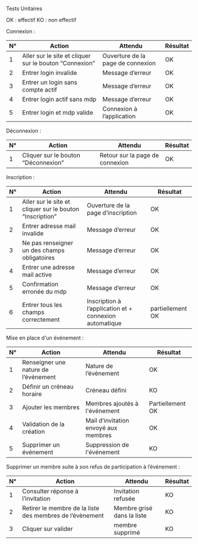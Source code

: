 Tests Unitaires

OK : effectif
KO : non effectif

Connexion : 

| N°     | Action                                                       |Attendu                           |Résultat|
| ------ | ------------------------------------------------------------ |----------------------------------|--------|
|   1    |Aller sur le site et cliquer sur le bouton “Connexion”        |Ouverture de la page de connexion |   OK   |
|   2    |Entrer login invalide                                         |Message d’erreur                  |   OK   |
|   3    |Entrer un login sans compte actif                             |Message d’erreur                  |   OK   |
|   4    |Entrer login actif sans mdp                                   |Message d’erreur                  |   OK   |
|   5    |Entrer login et mdp valide                                    |Connexion à l’application         |   OK   |
 
 
 
 Déconnexion : 
 
 
| N°     | Action                                                       |Attendu                           |Résultat|
| ------ | ------------------------------------------------------------ |----------------------------------|--------|
|   1    |Cliquer sur le bouton “Déconnexion”                           |Retour sur la page de connexion   |   OK   |


Inscription :

| N°     | Action                                                       |Attendu                                                |      Résultat     |
| ------ | ------------------------------------------------------------ |-------------------------------------------------------|-------------------|
|   1    |Aller sur le site et cliquer sur le bouton “Inscription”      |Ouverture de la page d’inscription                     |   OK              |
|   2    |Entrer adresse mail invalide                                  |Message d’erreur                                       |   OK              |
|   3    |Ne pas renseigner un des champs obligatoires                  |Message d’erreur                                       |   OK              |
|   4    |Entrer une adresse mail active                                |Message d’erreur                                       |   OK              |
|   5    |Confirmation erronée du mdp                                   |Message d’erreur                                       |   OK              |
|   6    |Entrer tous les champs correctement                           |Inscription à l’application et + connexion automatique | partiellement OK  |


Mise en place d'un événement :

| N°     | Action                                                       |Attendu                              |      Résultat       |
| ------ | ------------------------------------------------------------ |-------------------------------------|---------------------|
|   1    |Renseigner une nature de l’événement                          |Nature de l’événement                |   OK                |
|   2    |Définir un créneau horaire                                    |Créneau défini                       |   KO                |
|   3    |Ajouter les membres                                           |Membres ajoutés à l'événement        |Partiellement   OK   |
|   4    |Validation de la création                                     |Mail d’invitation envoyé aux membres |   OK                |
|   5    |Supprimer un événement                                        |Suppression de l'événement           |   KO                |


Supprimer un membre suite à son refus de participation à l’événement :

| N°     | Action                                                       |Attendu                           |Résultat|
| ------ | ------------------------------------------------------------ |----------------------------------|--------|
|   1    |Consulter réponse à l’invitation                              |Invitation refusée                |   KO   |
|   2    |Retirer le membre de la liste des membres de l’évènement      |Membre grisé dans la liste        |   KO   |
|   3    |Cliquer sur valider                                           |membre supprimé                   |   KO   |
